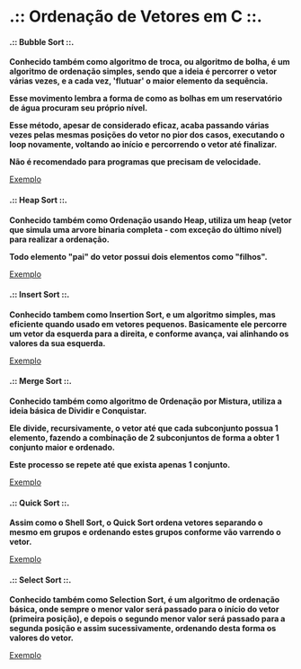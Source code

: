 # .:: Ordenação de Vetores em C ::.

#### .:: Bubble Sort ::.
<p></p>
<p><strong>Conhecido também como algoritmo de troca, ou algoritmo de bolha, é um algoritmo de ordenação simples, sendo que a ideia é percorrer o vetor várias vezes, e a cada vez, 'flutuar' o maior elemento da sequência.</strong></p>
<p><strong>Esse movimento lembra a forma de como as bolhas em um reservatório de água procuram seu próprio nível.</strong></p>
<p><strong>Esse método, apesar de considerado eficaz, acaba passando várias vezes pelas mesmas posições do vetor no pior dos casos, executando o loop novamente, voltando ao início e percorrendo o vetor até finalizar.</strong></p>
<p><strong>Não é recomendado para programas que precisam de velocidade.</strong></p>

[Exemplo](./Exemplos/bubble_sort.c)

#### .:: Heap Sort ::.
<p></p>
<p><strong>Conhecido também como Ordenação usando Heap, utiliza um heap (vetor que simula uma arvore binaria completa - com exceção do último nível) para realizar a ordenação.</strong></p>
<p><strong>Todo elemento "pai" do vetor possui dois elementos como "filhos".</strong></p>

[Exemplo](./Exemplos/heap_sort.c)

#### .:: Insert Sort ::.
<p></p>
<p><strong>Conhecido tambem como Insertion Sort, e um algoritmo simples, mas eficiente quando usado em vetores pequenos. Basicamente ele percorre um vetor da esquerda para a direita, e conforme avança, vai alinhando os valores da sua esquerda.</strong></p>

[Exemplo](./Exemplos/insert_sort.c)

#### .:: Merge Sort ::.
<p></p>
<p><strong>Conhecido também como algoritmo de Ordenação por Mistura, utiliza a ideia básica de Dividir e Conquistar.</strong></p>
<p><strong>Ele divide, recursivamente, o vetor até que cada subconjunto possua 1 elemento, fazendo a combinação de 2 subconjuntos de forma a obter 1 conjunto maior e ordenado.</strong></p>
<p><strong>Este processo se repete até que exista apenas 1 conjunto.</strong></p>

[Exemplo](./Exemplos/merge_sort.c)

#### .:: Quick Sort ::.
<p></p>
<p><strong>Assim como o Shell Sort, o Quick Sort ordena vetores separando o mesmo em grupos e ordenando estes grupos conforme vão varrendo o vetor.</strong></p>

[Exemplo](./Exemplos/quick_sort.c)

#### .:: Select Sort ::.
<p></p>
<p><strong>Conhecido também como Selection Sort, é um algoritmo de ordenação básica, onde sempre o menor valor será passado para o início do vetor (primeira posição), e depois o segundo menor valor será passado para a segunda posição e assim sucessivamente, ordenando desta forma os valores do vetor.</strong></p>

[Exemplo](./Exemplos/select_sort.c)


